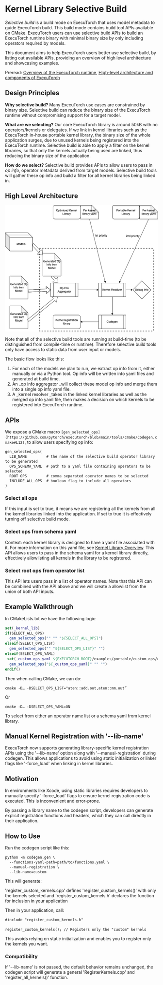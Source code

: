 # Kernel Library Selective Build

_Selective build_ is a build mode on ExecuTorch that uses model metadata to guide ExecuTorch build. This build mode contains build tool APIs available on CMake. ExecuTorch users can use selective build APIs to build an ExecuTorch runtime binary with minimal binary size by only including operators required by models.

This document aims to help ExecuTorch users better use selective build, by listing out available APIs, providing an overview of high level architecture and showcasing examples.

Preread: [Overview of the ExecuTorch runtime](runtime-overview.md), [High-level architecture and components of ExecuTorch](getting-started-architecture.md)


## Design Principles

**Why selective build?** Many ExecuTorch use cases are constrained by binary size. Selective build can reduce the binary size of the ExecuTorch runtime without compromising support for a target model.

**What are we selecting?** Our core ExecuTorch library is around 50kB with no operators/kernels or delegates. If we link in kernel libraries such as the ExecuTorch in-house portable kernel library, the binary size of the whole application surges, due to unused kernels being registered into the ExecuTorch runtime. Selective build is able to apply a filter on the kernel libraries, so that only the kernels actually being used are linked, thus reducing the binary size of the application.

**How do we select?** Selective build provides APIs to allow users to pass in _op info_, operator metadata derived from target models. Selective build tools will gather these op info and build a filter for all kernel libraries being linked in.


## High Level Architecture



![](_static/img/kernel-library-selective-build.png)


Note that all of the selective build tools are running at build-time (to be distinguished from compile-time or runtime). Therefore selective build tools only have access to static data from user input or models.

The basic flow looks like this:



1. For each of the models we plan to run, we extract op info from it, either manually or via a Python tool. Op info will be written into yaml files and generated at build time.
2. An _op info aggregator _will collect these model op info and merge them into a single op info yaml file.
3. A _kernel resolver _takes in the linked kernel libraries as well as the merged op info yaml file, then makes a decision on which kernels to be registered into ExecuTorch runtime.


## APIs

We expose a CMake macro `[gen_selected_ops](https://github.com/pytorch/executorch/blob/main/tools/cmake/Codegen.cmake#L12)`, to allow users specifying op info:

```
gen_selected_ops(
  LIB_NAME         # the name of the selective build operator library to be generated
  OPS_SCHEMA_YAML  # path to a yaml file containing operators to be selected
  ROOT_OPS         # comma separated operator names to be selected
  INCLUDE_ALL_OPS  # boolean flag to include all operators
)
```


### Select all ops

If this input is set to true, it means we are registering all the kernels from all the kernel libraries linked into the application. If set to true it is effectively turning off selective build mode.


### Select ops from schema yaml

Context: each kernel library is designed to have a yaml file associated with it. For more information on this yaml file, see [Kernel Library Overview](kernel-library-overview.md). This API allows users to pass in the schema yaml for a kernel library directly, effectively allowlisting all kernels in the library to be registered.


### Select root ops from operator list

This API lets users pass in a list of operator names. Note that this API can be combined with the API above and we will create a allowlist from the union of both API inputs.


## Example Walkthrough

In CMakeLists.txt we have the following logic:
```cmake
set(_kernel_lib)
if(SELECT_ALL_OPS)
  gen_selected_ops("" "" "${SELECT_ALL_OPS}")
elseif(SELECT_OPS_LIST)
  gen_selected_ops("" "${SELECT_OPS_LIST}" "")
elseif(SELECT_OPS_YAML)
 set(_custom_ops_yaml ${EXECUTORCH_ROOT}/examples/portable/custom_ops/custom_ops.yaml)
  gen_selected_ops("${_custom_ops_yaml}" "" "")
endif()
```
Then when calling CMake, we can do:

```
cmake -D… -DSELECT_OPS_LIST="aten::add.out,aten::mm.out”
```

Or

```
cmake -D… -DSELECT_OPS_YAML=ON
```

To select from either an operator name list or a schema yaml from kernel library.

## Manual Kernel Registration with '--lib-name'
ExecuTorch now supports generating library-specific kernel registration APIs using the '--lib-name' option along with '--manual-registration' during codegen. This allows applications to avoid using static initialization or linker flags like '-force_load' when linking in kernel libraries.

## Motivation
In environments like Xcode, using static libraries requires developers to manually specify '-force_load' flags to ensure kernel registration code is executed. This is inconvenient and error-prone.

By passing a library name to the codegen script, developers can generate explicit registration functions and headers, which they can call directly in their application.

## How to Use
Run the codegen script like this:

```
python -m codegen.gen \
  --functions-yaml-path=path/to/functions.yaml \
  --manual-registration \
  --lib-name=custom
```
This will generate:

'register_custom_kernels.cpp' defines 'register_custom_kernels()' with only the kernels selected and 'register_custom_kernels.h' declares the function for inclusion in your application

Then in your application, call:

```
#include "register_custom_kernels.h"

register_custom_kernels(); // Registers only the "custom" kernels
```

This avoids relying on static initialization and enables you to register only the kernels you want.

### Compatibility
If '--lib-name' is not passed, the default behavior remains unchanged, the codegen script will generate a general 'RegisterKernels.cpp' and 'register_all_kernels()' function.
